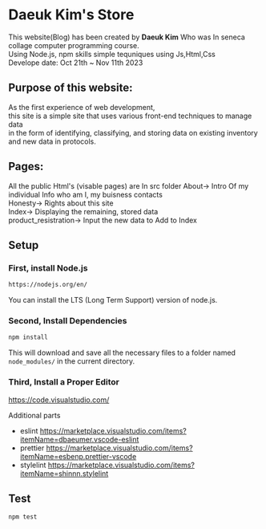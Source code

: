 # Daeuk Kim's Store
This website(Blog) has been created by **Daeuk Kim** Who was In seneca collage computer programming course.  
Using Node.js, npm skills simple tequniques using Js,Html,Css  
Develope date: Oct 21th ~ Nov 11th 2023  

## Purpose of this website:  
As the first experience of web development,  
this site is a simple site that uses various front-end techniques to manage data  
in the form of identifying, classifying, and storing data on existing inventory and new data in protocols.

## Pages:
All the public Html's (visable pages) are In src folder
About-> Intro Of my individual Info who am I, my buisness contacts  
Honesty-> Rights about this site  
Index-> Displaying the remaining, stored data  
product_resistration-> Input the new data to Add to Index  

## Setup

### First, install Node.js 
```bash
https://nodejs.org/en/
```  
You can install the LTS (Long Term Support) version of node.js.

### Second, Install Dependencies
```bash
npm install
```
This will download and save all the necessary files to a folder named
`node_modules/` in the current directory.

### Third, Install a Proper Editor

https://code.visualstudio.com/

Additional parts
- eslint https://marketplace.visualstudio.com/items?itemName=dbaeumer.vscode-eslint
- prettier https://marketplace.visualstudio.com/items?itemName=esbenp.prettier-vscode
- stylelint https://marketplace.visualstudio.com/items?itemName=shinnn.stylelint

  
## Test
```
npm test
```
